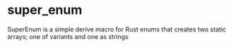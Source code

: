 # super_enum
SuperEnum is a simple derive macro for Rust enums that creates two static arrays; one of variants and one as strings
